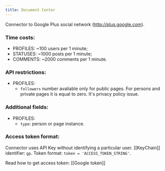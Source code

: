 ```yaml
---
title: Document Center
---
```


Connector to Google Plus social network (http://plus.google.com).

### Time costs:
* PROFILES: ~100 users per 1 minute;
* STATUSES: ~1000 posts per 1 minute;
* COMMENTS: ~2000 comments per 1 minute.

### API restrictions:
* PROFILES:
    - `followers` number avaliable only for public pages. For persons and private pages it is equal to zero. It's privacy policy issue.

### Additional fields:
* PROFILES:
    - `type`: person or page instance.

### Access token format:
Connector uses API Key without identifying a particular user. [[KeyChain]] identifier: `gp`. Token format: `token = 'ACCESS_TOKEN_STRING'`.

Read how to get access token: [[Google token]]